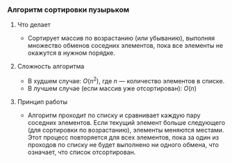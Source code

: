 
### Алгоритм сортировки пузырьком

1. Что делает
	- Сортирует массив по возрастанию (или убыванию), выполняя множество обменов соседних элементов, пока все элементы не окажутся в нужном порядке.

2. Сложность алгоритма
	- В худшем случае: $O(n^2)$, где $n$ — количество элементов в списке.
	- В лучшем случае (если массив уже отсортирован): $O(n)$

3. Принцип работы
	- Алгоритм проходит по списку и сравнивает каждую пару соседних элементов. Если текущий элемент больше следующего (для сортировки по возрастанию), элементы меняются местами. Этот процесс повторяется для всех элементов, пока за один из проходов по списку не будет выполнено ни одного обмена, что означает, что список отсортирован.
